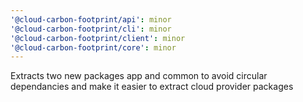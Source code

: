 ```yaml
---
'@cloud-carbon-footprint/api': minor
'@cloud-carbon-footprint/cli': minor
'@cloud-carbon-footprint/client': minor
'@cloud-carbon-footprint/core': minor
---
```


Extracts two new packages app and common to avoid circular dependancies and make it easier to extract cloud provider packages
